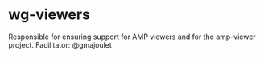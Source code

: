 # wg-viewers
Responsible for ensuring support for AMP viewers and for the amp-viewer project. Facilitator: @gmajoulet
